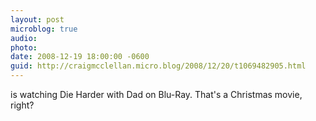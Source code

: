 ```yaml
---
layout: post
microblog: true
audio: 
photo: 
date: 2008-12-19 18:00:00 -0600
guid: http://craigmcclellan.micro.blog/2008/12/20/t1069482905.html
---
```

is watching Die Harder with Dad on Blu-Ray.  That's a Christmas movie, right?

